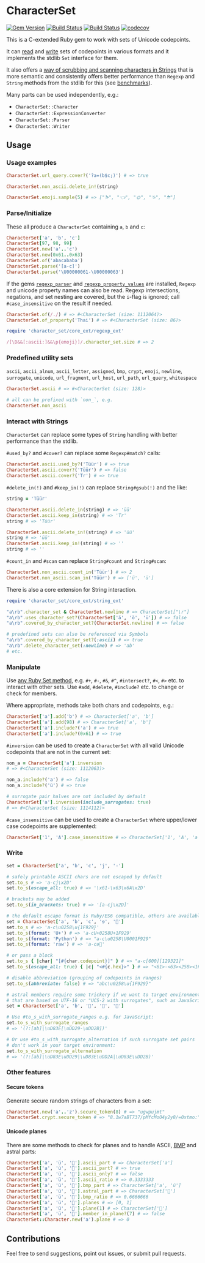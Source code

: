 # CharacterSet

[![Gem Version](https://badge.fury.io/rb/character_set.svg)](http://badge.fury.io/rb/character_set)
[![Build Status](https://github.com/jaynetics/character_set/workflows/tests/badge.svg)](https://github.com/jaynetics/character_set/actions)
[![Build Status](https://github.com/jaynetics/character_set/workflows/gouteur/badge.svg)](https://github.com/jaynetics/character_set/actions)
[![codecov](https://codecov.io/gh/jaynetics/character_set/branch/master/graph/badge.svg)](https://codecov.io/gh/jaynetics/character_set)

This is a C-extended Ruby gem to work with sets of Unicode codepoints.

It can [read](#parseinitialize) and [write](#write) sets of codepoints in various formats and it implements the stdlib `Set` interface for them.

It also offers a [way of scrubbing and scanning characters in Strings](#interact-with-strings) that is more semantic and consistently offers better performance than `Regexp` and `String` methods from the stdlib for this (see [benchmarks](./BENCHMARK.md)).

Many parts can be used independently, e.g.:
- `CharacterSet::Character`
- `CharacterSet::ExpressionConverter`
- `CharacterSet::Parser`
- `CharacterSet::Writer`

## Usage

### Usage examples

```ruby
CharacterSet.url_query.cover?('?a=(b$c;)') # => true

CharacterSet.non_ascii.delete_in!(string)

CharacterSet.emoji.sample(5) # => ["⛷", "👈", "🌞", "♑", "⛈"]
```

### Parse/Initialize

These all produce a `CharacterSet` containing `a`, `b` and `c`:

```ruby
CharacterSet['a', 'b', 'c']
CharacterSet[97, 98, 99]
CharacterSet.new('a'..'c')
CharacterSet.new(0x61..0x63)
CharacterSet.of('abacababa')
CharacterSet.parse('[a-c]')
CharacterSet.parse('\U00000061-\U00000063')
```

If the gems [`regexp_parser`](https://github.com/ammar/regexp_parser) and [`regexp_property_values`](https://github.com/jaynetics/regexp_property_values) are installed, `Regexp` and unicode property names can also be read. Regexp intersections, negations, and set nesting are covered, but the `i`-flag is ignored; call `#case_insensitive` on the result if needed.

```ruby
CharacterSet.of(/./) # => #<CharacterSet (size: 1112064)>
CharacterSet.of_property('Thai') # => #<CharacterSet (size: 86)>

require 'character_set/core_ext/regexp_ext'

/[\D&&[:ascii:]&&\p{emoji}]/.character_set.size # => 2
```

### Predefined utility sets

`ascii`, `ascii_alnum`, `ascii_letter`, `assigned`, `bmp`, `crypt`, `emoji`, `newline`, `surrogate`, `unicode`, `url_fragment`, `url_host`, `url_path`, `url_query`, `whitespace`

```ruby
CharacterSet.ascii # => #<CharacterSet (size: 128)>

# all can be prefixed with `non_`, e.g.
CharacterSet.non_ascii
```

### Interact with Strings

`CharacterSet` can replace some types of `String` handling with better performance than the stdlib.

`#used_by?` and `#cover?` can replace some `Regexp#match?` calls:

```ruby
CharacterSet.ascii.used_by?('Tüür') # => true
CharacterSet.ascii.cover?('Tüür') # => false
CharacterSet.ascii.cover?('Tr') # => true
```

`#delete_in(!)` and `#keep_in(!)` can replace `String#gsub(!)` and the like:

```ruby
string = 'Tüür'

CharacterSet.ascii.delete_in(string) # => 'üü'
CharacterSet.ascii.keep_in(string) # => 'Tr'
string # => 'Tüür'

CharacterSet.ascii.delete_in!(string) # => 'üü'
string # => 'üü'
CharacterSet.ascii.keep_in!(string) # => ''
string # => ''
```

`#count_in` and `#scan` can replace `String#count` and `String#scan`:

```ruby
CharacterSet.non_ascii.count_in('Tüür') # => 2
CharacterSet.non_ascii.scan_in('Tüür') # => ['ü', 'ü']
```

There is also a core extension for String interaction.
```ruby
require 'character_set/core_ext/string_ext'

"a\rb".character_set & CharacterSet.newline # => CharacterSet["\r"]
"a\rb".uses_character_set?(CharacterSet['ä', 'ö', 'ü']) # => false
"a\rb".covered_by_character_set?(CharacterSet.newline) # => false

# predefined sets can also be referenced via Symbols
"a\rb".covered_by_character_set?(:ascii) # => true
"a\rb".delete_character_set(:newline) # => 'ab'
# etc.
```

### Manipulate

Use [any Ruby Set method](https://ruby-doc.org/stdlib-2.5.1/libdoc/set/rdoc/Set.html), e.g. `#+`, `#-`, `#&`, `#^`, `#intersect?`, `#<`, `#>` etc. to interact with other sets. Use `#add`, `#delete`, `#include?` etc. to change or check for members.

Where appropriate, methods take both chars and codepoints, e.g.:

```ruby
CharacterSet['a'].add('b') # => CharacterSet['a', 'b']
CharacterSet['a'].add(98) # => CharacterSet['a', 'b']
CharacterSet['a'].include?('a') # => true
CharacterSet['a'].include?(0x61) # => true
```

`#inversion` can be used to create a `CharacterSet` with all valid Unicode codepoints that are not in the current set:

```ruby
non_a = CharacterSet['a'].inversion
# => #<CharacterSet (size: 1112063)>

non_a.include?('a') # => false
non_a.include?('ü') # => true

# surrogate pair halves are not included by default
CharacterSet['a'].inversion(include_surrogates: true)
# => #<CharacterSet (size: 1114112)>
```

`#case_insensitive` can be used to create a `CharacterSet` where upper/lower case codepoints are supplemented:

```ruby
CharacterSet['1', 'A'].case_insensitive # => CharacterSet['1', 'A', 'a']
```

### Write

```ruby
set = CharacterSet['a', 'b', 'c', 'j', '-']

# safely printable ASCII chars are not escaped by default
set.to_s # => 'a-cj\x2D'
set.to_s(escape_all: true) # => '\x61-\x63\x6A\x2D'

# brackets may be added
set.to_s(in_brackets: true) # => '[a-cj\x2D]'

# the default escape format is Ruby/ES6 compatible, others are available
set = CharacterSet['a', 'b', 'c', 'ɘ', '🤩']
set.to_s # => 'a-c\u0258\u{1F929}'
set.to_s(format: 'U+') # => 'a-cU+0258U+1F929'
set.to_s(format: 'Python') # => "a-c\u0258\U0001F929"
set.to_s(format: 'raw') # => 'a-cɘ🤩'

# or pass a block
set.to_s { |char| "[#{char.codepoint}]" } # => "a-c[600][129321]"
set.to_s(escape_all: true) { |c| "<#{c.hex}>" } # => "<61>-<63><258><1F929>"

# disable abbreviation (grouping of codepoints in ranges)
set.to_s(abbreviate: false) # => "abc\u0258\u{1F929}"

# astral members require some trickery if we want to target environments
# that are based on UTF-16 or "UCS-2 with surrogates", such as JavaScript.
set = CharacterSet['a', 'b', '🤩', '🤪', '🤫']

# Use #to_s_with_surrogate_ranges e.g. for JavaScript:
set.to_s_with_surrogate_ranges
# => '(?:[ab]|\uD83E[\uDD29-\uDD2B])'

# Or use #to_s_with_surrogate_alternation if such surrogate set pairs
# don't work in your target environment:
set.to_s_with_surrogate_alternation
# => '(?:[ab]|\uD83E\uDD29|\uD83E\uDD2A|\uD83E\uDD2B)'
```

### Other features

#### Secure tokens

Generate secure random strings of characters from a set:

```ruby
CharacterSet.new('a'..'z').secure_token(8) # => "ugwpujmt"
CharacterSet.crypt.secure_token # => "8.1w7aBT737/pMfcMoO4y2y8/=0xtmo:"
```

#### Unicode planes

There are some methods to check for planes and to handle ASCII, [BMP](https://en.wikipedia.org/wiki/Plane_%28Unicode%29#Basic_Multilingual_Plane) and astral parts:
```Ruby
CharacterSet['a', 'ü', '🤩'].ascii_part # => CharacterSet['a']
CharacterSet['a', 'ü', '🤩'].ascii_part? # => true
CharacterSet['a', 'ü', '🤩'].ascii_only? # => false
CharacterSet['a', 'ü', '🤩'].ascii_ratio # => 0.3333333
CharacterSet['a', 'ü', '🤩'].bmp_part # => CharacterSet['a', 'ü']
CharacterSet['a', 'ü', '🤩'].astral_part # => CharacterSet['🤩']
CharacterSet['a', 'ü', '🤩'].bmp_ratio # => 0.6666666
CharacterSet['a', 'ü', '🤩'].planes # => [0, 1]
CharacterSet['a', 'ü', '🤩'].plane(1) # => CharacterSet['🤩']
CharacterSet['a', 'ü', '🤩'].member_in_plane?(7) # => false
CharacterSet::Character.new('a').plane # => 0
```

## Contributions

Feel free to send suggestions, point out issues, or submit pull requests.
